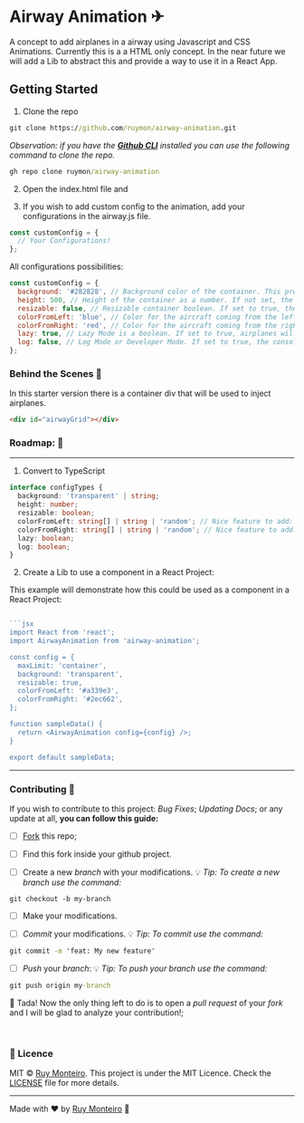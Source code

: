 # Airway Animation ✈

A concept to add airplanes in a airway using Javascript and CSS Animations. Currently this is a a HTML only concept. In the near future we will add a Lib to abstract this and provide a way to use it in a React App.

## Getting Started

1. Clone the repo

```cmd
git clone https://github.com/ruymon/airway-animation.git
```

_Observation: if you have the [**Github CLI**](https://cli.github.com/) installed you can use the following command to clone the repo._

```cmd
gh repo clone ruymon/airway-animation
```

2. Open the index.html file and

3. If you wish to add custom config to the animation, add your configurations in the airway.js file.

```js
const customConfig = {
  // Your Configurations!
};
```

All configurations possibilities:

```js
const customConfig = {
  background: '#282828', // Background color of the container. This property can be a HEX; RGB; RGBA or a color name. If not set, the default background color is transparent.
  height: 500, // Height of the container as a number. If not set, the deault value is 130px.
  resizable: false, // Resizable container boolean. If set to true, the container will be resizable.
  colorFromLeft: 'blue', // Color for the aircraft coming from the left. This property can be a HEX; RGB; RGBA or a color name. If not set, the default color is blue.
  colorFromRight: 'red', // Color for the aircraft coming from the right. This property can be a HEX; RGB; RGBA or a color name. If not set, the default color is red.
  lazy: true, // Lazy Mode is a boolean. If set to true, airplanes will spawn slowly (incrementally). If set to false, all airplanes will spawn at once when the page loads.
  log: false, // Log Mode or Developer Mode. If set to true, the console will log the events. If set to false, the console will not log the events.
};
```

### Behind the Scenes 🔎

In this starter version there is a container div that will be used to inject airplanes.

```html
<div id="airwayGrid"></div>
```

### Roadmap: 📅

---

1. Convert to TypeScript

```ts
interface configTypes {
  background: 'transparent' | string;
  height: number;
  resizable: boolean;
  colorFromLeft: string[] | string | 'random'; // Nice feature to add: 'random'.
  colorFromRight: string[] | string | 'random'; // Nice feature to add: 'random'.
  lazy: boolean;
  log: boolean;
}
```

2. Create a Lib to use a component in a React Project:

This example will demonstrate how this could be used as a component in a React Project:

````jsx

```jsx
import React from 'react';
import AirwayAnimation from 'airway-animation';

const config = {
  maxLimit: 'container',
  background: 'transparent',
  resizable: true,
  colorFromLeft: '#a339e3',
  colorFromRight: '#2ec662',
};

function sampleData() {
  return <AirwayAnimation config={config} />;
}

export default sampleData;
````

---

### Contributing 📝

If you wish to contribute to this project: _Bug Fixes_; _Updating Docs_; or any update at all, **you can follow this guide:**

- [ ] [Fork](https://docs.github.com/en/get-started/quickstart/fork-a-repo) this repo;

- [ ] Find this fork inside your github project.

- [ ] Create a new _branch_ with your modifications. 💡 _Tip: To create a new branch use the command:_

```git
git checkout -b my-branch
```

- [ ] Make your modifications.

- [ ] _Commit_ your modifications. 💡 _Tip: To commit use the command:_

```cmd
git commit -m 'feat: My new feature'
```

- [ ] _Push_ your _branch_: 💡 _Tip: To push your branch use the command:_

```cmd
git push origin my-branch
```

:tada: Tada! Now the only thing left to do is to open a _pull request_ of your _fork_ and I will be glad to analyze your contribution!;

<br>

### :memo: Licence

MIT © [Ruy Monteiro](https://github.com/ruymon). This project is under the MIT Licence. Check the [LICENSE](LICENSE) file for more details.

---

Made with ♥ by [Ruy Monteiro](https://github.com/ruymon) :wave:
